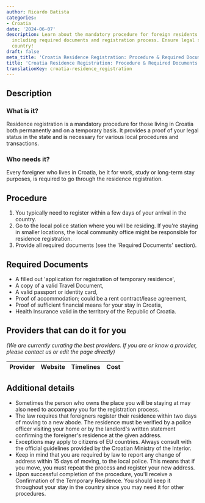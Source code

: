 ```yaml
---
author: Ricardo Batista
categories:
- Croatia
date: '2024-06-07'
description: Learn about the mandatory procedure for foreign residents in Croatia,
  including required documents and registration process. Ensure legal status in the
  country!
draft: false
meta_title: 'Croatia Residence Registration: Procedure & Required Documents'
title: 'Croatia Residence Registration: Procedure & Required Documents'
translationKey: croatia-residence_registration
---
```



## Description
### What is it?
Residence registration is a mandatory procedure for those living in Croatia both permanently and on a temporary basis. It provides a proof of your legal status in the state and is necessary for various local procedures and transactions.

### Who needs it?
Every foreigner who lives in Croatia, be it for work, study or long-term stay purposes, is required to go through the residence registration.

## Procedure
1. You typically need to register within a few days of your arrival in the country. 
2. Go to the local police station where you will be residing. If you're staying in smaller locations, the local community office might be responsible for residence registration.
3. Provide all required documents (see the 'Required Documents' section).

## Required Documents
- A filled out 'application for registration of temporary residence',
- A copy of a valid Travel Document,
- A valid passport or identity card,
- Proof of accommodation; could be a rent contract/lease agreement,
- Proof of sufficient financial means for your stay in Croatia,
- Health Insurance valid in the territory of the Republic of Croatia.

## Providers that can do it for you

_(We are currently curating the best providers. If you are or know a provider, please contact us or edit the page directly)_

| Provider        |     Website     |     Timelines    |       Cost      |
| --------------- | --------------- |  :-------------: | :-------------: |

## Additional details
- Sometimes the person who owns the place you will be staying at may also need to accompany you for the registration process.
- The law requires that foreigners register their residence within two days of moving to a new abode. The residence must be verified by a police officer visiting your home or by the landlord's written statement confirming the foreigner's residence at the given address.
- Exceptions may apply to citizens of EU countries. Always consult with the official guidelines provided by the Croatian Ministry of the Interior.
- Keep in mind that you are required by law to report any change of address within 15 days of moving, to the local police. This means that if you move, you must repeat the process and register your new address.
- Upon successful completion of the procedure, you'll receive a Confirmation of the Temporary Residence. You should keep it throughout your stay in the country since you may need it for other procedures.